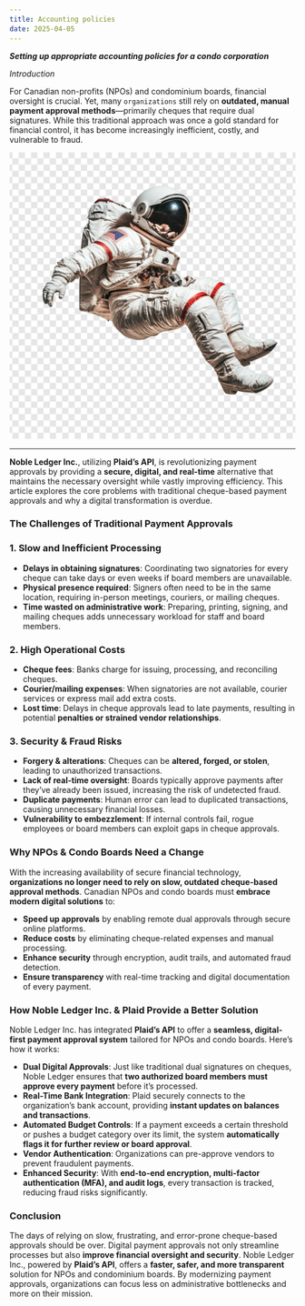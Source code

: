 ```yaml
---
title: Accounting policies  
date: 2025-04-05            
---
```

***Setting up appropriate accounting policies for a condo corporation***

*Introduction*

For Canadian non-profits (NPOs) and condominium boards, financial oversight is crucial. Yet, many `organizations` still rely on **outdated, manual payment approval methods**—primarily cheques that require dual signatures. While this traditional approach was once a gold standard for financial control, it has become increasingly inefficient, costly, and vulnerable to fraud.



![Journal Update](../../../assets/astronaut.jpg)

--- 

**Noble Ledger Inc.**, utilizing **Plaid’s API**, is revolutionizing payment approvals by providing a **secure, digital, and real-time** alternative that maintains the necessary oversight while vastly improving efficiency. This article explores the core problems with traditional cheque-based payment approvals and why a digital transformation is overdue.

### The Challenges of Traditional Payment Approvals

### **1. Slow and Inefficient Processing**

-   **Delays in obtaining signatures**: Coordinating two signatories for every cheque can take days or even weeks if board members are unavailable.
-   **Physical presence required**: Signers often need to be in the same location, requiring in-person meetings, couriers, or mailing cheques.
-   **Time wasted on administrative work**: Preparing, printing, signing, and mailing cheques adds unnecessary workload for staff and board members.

### **2. High Operational Costs**

-   **Cheque fees**: Banks charge for issuing, processing, and reconciling cheques.
-   **Courier/mailing expenses**: When signatories are not available, courier services or express mail add extra costs.
-   **Lost time**: Delays in cheque approvals lead to late payments, resulting in potential **penalties or strained vendor relationships**.

### **3. Security & Fraud Risks**

-   **Forgery & alterations**: Cheques can be **altered, forged, or stolen**, leading to unauthorized transactions.
-   **Lack of real-time oversight**: Boards typically approve payments after they’ve already been issued, increasing the risk of undetected fraud.
-   **Duplicate payments**: Human error can lead to duplicated transactions, causing unnecessary financial losses.
-   **Vulnerability to embezzlement**: If internal controls fail, rogue employees or board members can exploit gaps in cheque approvals.

### Why NPOs & Condo Boards Need a Change

With the increasing availability of secure financial technology, **organizations no longer need to rely on slow, outdated cheque-based approval methods**. Canadian NPOs and condo boards must **embrace modern digital solutions** to:

-   **Speed up approvals** by enabling remote dual approvals through secure online platforms.
-   **Reduce costs** by eliminating cheque-related expenses and manual processing.
-   **Enhance security** through encryption, audit trails, and automated fraud detection.
-   **Ensure transparency** with real-time tracking and digital documentation of every payment.

### How Noble Ledger Inc. & Plaid Provide a Better Solution

Noble Ledger Inc. has integrated **Plaid’s API** to offer a **seamless, digital-first payment approval system** tailored for NPOs and condo boards. Here’s how it works:

-   **Dual Digital Approvals**: Just like traditional dual signatures on cheques, Noble Ledger ensures that **two authorized board members must approve every payment** before it’s processed.
-   **Real-Time Bank Integration**: Plaid securely connects to the organization’s bank account, providing **instant updates on balances and transactions**.
-   **Automated Budget Controls**: If a payment exceeds a certain threshold or pushes a budget category over its limit, the system **automatically flags it for further review or board approval**.
-   **Vendor Authentication**: Organizations can pre-approve vendors to prevent fraudulent payments.
-   **Enhanced Security**: With **end-to-end encryption, multi-factor authentication (MFA), and audit logs**, every transaction is tracked, reducing fraud risks significantly.

### Conclusion

The days of relying on slow, frustrating, and error-prone cheque-based approvals should be over. Digital payment approvals not only streamline processes but also **improve financial oversight and security**. Noble Ledger Inc., powered by **Plaid’s API**, offers a **faster, safer, and more transparent** solution for NPOs and condominium boards. By modernizing payment approvals, organizations can focus less on administrative bottlenecks and more on their mission.